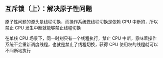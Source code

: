 ## 互斥锁（上）：解决原子性问题

原子性问题的源头是线程切换，而操作系统做线程切换是依赖 CPU 中断的，所以禁止 CPU 发生中断就能够禁止线程切换

在单核 CPU 场景下，同一时刻只有一个线程执行，禁止 CPU 中断，意味着操作系统不会重新调度线程，也就是禁止了线程切换，获得 CPU 使用权的线程就可以不间断地执行

